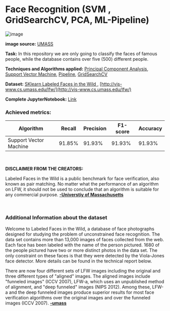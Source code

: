 # Face Recognition (SVM , GridSearchCV, PCA, ML-Pipeline)
<!-- ![image](https://github.com/Kmohamedalie/Oxford-Parkinson-Diesease-Detection/assets/63104472/a4673a89-67d5-40c8-b9b5-daf60e18293e) -->

![image](https://github.com/Kmohamedalie/Face-Recognition-PCA-SVM/assets/63104472/ea4a25c8-adb4-4d50-8a36-4fa317585cd7)

**image source:**  [UMASS](http://vis-www.cs.umass.edu/lfw/)



 




**Task:** In this repository we are only going to classify the faces of famous people, while the database contains over five (500) different people.


**Techniques and Algorithms applied:** [Principal Component Analysis](https://en.wikipedia.org/wiki/Principal_component_analysis), [Support Vector Machine](https://en.wikipedia.org/wiki/Support_vector_machine), [Pipeline](https://medium.com/analytics-vidhya/what-is-a-pipeline-in-machine-learning-how-to-create-one-bda91d0ceaca), [GridSearchCV](https://scikit-learn.org/stable/modules/generated/sklearn.model_selection.GridSearchCV.html)







**Dataset:**  <a href="https://scikit-learn.org/0.19/auto_examples/applications/plot_face_recognition.html#sphx-glr-auto-examples-applications-plot-face-recognition-pyv">SKlearn Labeled Faces in the Wild </a>, [http://vis-www.cs.umass.edu/lfw/](http://vis-www.cs.umass.edu/lfw/)


**Complete JupyterNotebook:** [Link](https://github.com/Kmohamedalie/Face-Recognition-PCA-SVM/blob/master/Notebook/Face%20Recognition%20(SVM%20%2C%20GridSearchCV%2C%20PCA%2C%20Ml-Pipeline).ipynb)


### **Achieved metrics:**
| Algorithm | Recall | Precision | F1-score | Accuracy |
| --------- |--------|-----------|----------|----------|
|Support Vector Machine | 91.85% |	91.93%	| 91.93%  |	91.93% |


    

<br>

**DISCLAIMER FROM THE CREATORS:**

Labeled Faces in the Wild is a public benchmark for face verification, also known as pair matching. No matter what the performance of an algorithm on LFW, it should not be used to conclude that an algorithm is suitable for any commercial purpose. [**-Universtiy of Massachusetts**](http://vis-www.cs.umass.edu/lfw/)


    

<br>

### **Additional Information about the dataset**
Welcome to Labeled Faces in the Wild, a database of face photographs designed for studying the problem of unconstrained face recognition. The data set contains more than 13,000 images of faces collected from the web. Each face has been labeled with the name of the person pictured. 1680 of the people pictured have two or more distinct photos in the data set. The only constraint on these faces is that they were detected by the Viola-Jones face detector. More details can be found in the technical report below.

There are now four different sets of LFW images including the original and three different types of "aligned" images. The aligned images include "funneled images" (ICCV 2007), LFW-a, which uses an unpublished method of alignment, and "deep funneled" images (NIPS 2012). Among these, LFW-a and the deep funneled images produce superior results for most face verification algorithms over the original images and over the funneled images (ICCV 2007). 
  [**-umass**](http://vis-www.cs.umass.edu/lfw/)
